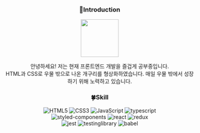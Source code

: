<div align=center>

### 👋Introduction
<img src=https://github.com/coding-frog117/coding-frog117/assets/110962765/5c1305ac-6d8c-4abf-8962-da5173dca49b  width="100" height="100" />

<span>안녕하세요! 저는 현재 프론트엔드 개발을 즐겁게 공부중입니다. <br/>
  HTML과 CSS로 우물 밖으로 나온 개구리를 형상화하였습니다. 매일 우물 밖에서 성장하기 위해 노력하고 있습니다.</span>

### 🍀Skill

![HTML5](https://img.shields.io/badge/HTML5-E34F26?style=for-the-badge&logo=HTML5&logoColor=white)&nbsp;![CSS3](https://img.shields.io/badge/CSS3-1572B6?style=for-the-badge&logo=CSS3&logoColor=white)&nbsp;![JavaScript](https://img.shields.io/badge/JavaScript-F7DF1E?style=for-the-badge&logo=JavaScript&logoColor=black)&nbsp;![typescript](https://img.shields.io/badge/typescript-3178C6?style=for-the-badge&logo=typescript&logoColor=white)<br/>
![styled-components](https://img.shields.io/badge/styledcomponents-DB7093?style=for-the-badge&logo=styledcomponents&logoColor=black)&nbsp;![react](https://img.shields.io/badge/react-61DAFB?style=for-the-badge&logo=react&logoColor=black)&nbsp;![redux](https://img.shields.io/badge/redux-764ABC?style=for-the-badge&logo=redux&logoColor=white)<br/>
![jest](https://img.shields.io/badge/jest-C21325?style=for-the-badge&logo=jest&logoColor=white)&nbsp;![testinglibrary](https://img.shields.io/badge/testinglibrary-E33332?style=for-the-badge&logo=testinglibrary&logoColor=white)&nbsp;![babel](https://img.shields.io/badge/babel-F9DC3E?style=for-the-badge&logo=babel&logoColor=white)

</div>
